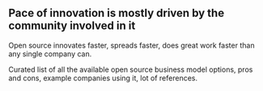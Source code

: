 ## Pace of innovation is mostly driven by the community involved in it

Open source innovates faster, spreads faster, does great work faster than any single company can.

Curated list of all the available open source business model options, pros and cons, example companies using it, lot of references. 

